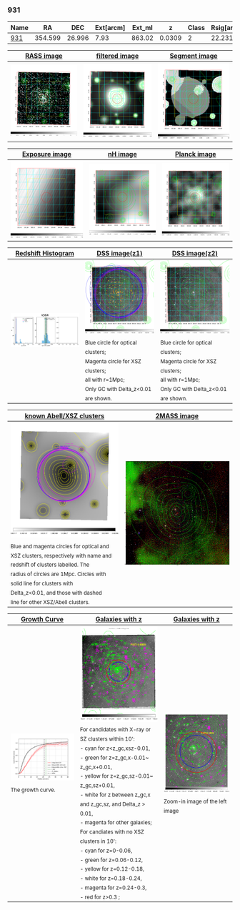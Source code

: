 <div STYLE="page-break-after: always;"></div>

### 931

|Name          |RA          |DEC      | Ext[arcm] | Ext_ml | z    | Class| Rsig[arcmin] | CRsig[c/s] | CR500[c/s] | R500[Mpc] |L500[erg/s]|F500[erg/s/cm^2]| M500[Msun]|Tx[keV]|beta|GC(XSZ,Delta_z<0.01)| GC(OPT,Delta_z<0.01)|GC|alias|
|--------------|------------|------------|---|---|-----------|--------|------|------|----|----|----|----|----|----|----|----|----|----|---|
|[931](script/931.md)     | 354.599       | 26.996       | 7.93    | 863.02   | 0.0309 | 2   | 22.231 |0.971 |0.962 |0.779 |3.666e+43 |1.670e-11 |1.383e+14 |2.641 |0.857 |Tar, |Wen, |Tar, |k564|

|[RASS image](../image/931/931_img.pdf)|[filtered image](../image/931/931_fil.pdf)|[Segment image](../image/931/931_seg.pdf)|
|-------------------|--------------------|-------------------|
| <img src="../image/931/931_img.png" width="300">  | <img src="../image/931/931_fil.png" width="300">   | <img src="../image/931/931_seg.png" width="300">  |

|[Exposure image](../image/931/931_mex.pdf)| [nH image](../image/931/931_nh.pdf)| [Planck image](../image/931/931_p.pdf)|
|-------------------|--------------------|-------------------|
|<img src="../image/931/931_mex.png" width="300">   | <img src="../image/931/931_nh.png" width="300">    | <img src="../image/931/931_p.png" width="300"> |

|[Redshift Histogram](../image/931/931_zg.pdf) | [DSS image(z1)](../image/931/931_dss_z1.pdf)      |  [DSS image(z2)](../image/931/931_dss_z2.pdf)    |
|-------------------|--------------------|-------------------|
|<img src="../image/931/931_zg.png" width="300"> |<img src="../image/931/931_dss_z1.png" width="300"> <sub><br>Blue circle for optical clusters; <br>Magenta circle for XSZ clusters; <br>all with r=1Mpc; <br>Only GC with Delta_z<0.01 are shown. </sub>| <img src="../image/931/931_dss_z2.png" width="300"><sub><br>Blue circle for optical clusters; <br>Magenta circle for XSZ clusters; <br>all with r=1Mpc; <br>Only GC with Delta_z<0.01 are shown. </sub> |

|[known Abell/XSZ clusters](../image/931/931_m.pdf) | [2MASS image](../image/931/931_2mass.pdf)      |
|-------------------|-------------------|
|<img src=../image/931/931_m.png width="300"> <sub><br>Blue and magenta circles for optical and <br>XSZ clusters, respectively with name and <br>redshift of clusters labelled. The <br>radius of circles are 1Mpc. Circles with <br>solid line for clusters with <br>Delta_z<0.01, and those with dashed <br>line for other XSZ/Abell clusters.        </sub>|<img src="../image/931/931_2mass.png" width="300">  |

|[Growth Curve](../image/931/931_gca_all.png) |[Galaxies with z](../image/931/931_opt_ned.pdf) |[Galaxies with z](../image/931/931_opt_ned_zoom.pdf) |
|-------------------|-------------------|-------------------|
| <img src="../image/931/931_gca_all.png" width="300"> <sub><br>The growth curve.</sub>| <img src=../image/931/931_opt_ned.png width="300"> <br><sub> For candidates with X-ray or SZ clusters within 10': <br> - cyan for z<z_gc,xsz-0.01, <br> - green for z=z_gc,x-0.01~ z_gc,x+0.01, <br> - yellow for z=z_gc,sz-0.01~ z_gc,sz+0.01, <br> - white for z between z_gc,x and z_gc,sz, and Delta_z > 0.01, <br> - magenta for other galaxies; <br>For candiates with no XSZ clusters in 10': <br> - cyan for z=0-0.06, <br> - green for z=0.06-0.12, <br> - yellow for z=0.12-0.18, <br> - white for z=0.18-0.24, <br> - magenta for z=0.24-0.3, <br> - red for z>0.3 ;  </sub>|<img src=../image/931/931_opt_ned_zoom.png width="300">  <br><sub> Zoom-in image of the left image</sub>|





